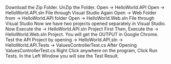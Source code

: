 Download the Zip Folder.
UnZip the Folder.
Open -> HelloWorld.API
Open -> HelloWorld.API.sln File through Visual Studio
Again Open -> Web Folder from -> HelloWorld.API folder
Open -> HelloWorld.Web.sln File through Visual Studio 
Now we have two projects opened separately in Visual Studio.
Now Execute the -> HelloWorld.API.sln Project First
Then, Execute the -> HelloWorld.Web.sln Project.
You will get the OUTPUT in Google Chrome.
Test the API Project by opening -> HelloWorld.API.sln -> HelloWorld.API.Tests -> ValuesControllerTest.cs
After Opening ValuesControllerTest.cs Right Click anywhere on the program, Click Run Tests.
In the Left Window you will see the Test Result.
